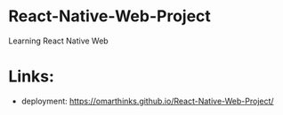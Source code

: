 # React-Native-Web-Project

Learning React Native Web

# Links:

- deployment: https://omarthinks.github.io/React-Native-Web-Project/
